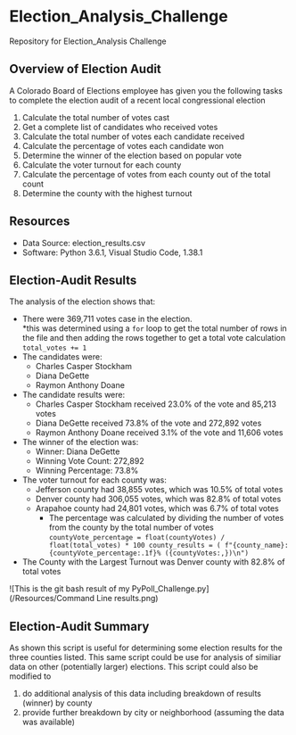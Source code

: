 # Election_Analysis_Challenge
Repository for Election_Analysis Challenge
 
 ## Overview of Election Audit
 A Colorado Board of Elections employee has given you the following tasks to complete the election audit of a recent local congressional election

1. Calculate the total number of votes cast
2. Get a complete list of candidates who received votes
3. Calculate the total number of votes each candidate received
4. Calculate the percentage of votes each candidate won
5. Determine the winner of the election based on popular vote
6. Calculate the voter turnout for each county
7. Calculate the percentage of votes from each county out of the total count
8. Determine the county with the highest turnout

## Resources
- Data Source: election_results.csv
- Software: Python 3.6.1, Visual Studio Code, 1.38.1

## Election-Audit Results
The analysis of the election shows that:
- There were 369,711 votes case in the election.  
     *this was determined using a `for` loop to get the total number of rows in the file and then adding the rows together to get a total vote calculation `total_votes += 1`
- The candidates were:
  - Charles Casper Stockham
  - Diana DeGette
  - Raymon Anthony Doane
- The candidate results were:
  - Charles Casper Stockham received 23.0% of the vote and 85,213 votes
  - Diana DeGette received 73.8% of the vote and 272,892 votes
  - Raymon Anthony Doane received 3.1% of the vote and 11,606 votes
- The winner of the election was:
  - Winner: Diana DeGette
  - Winning Vote Count: 272,892
  - Winning Percentage: 73.8%
- The voter turnout for each county was: 
  - Jefferson county had 38,855 votes, which was 10.5% of total votes 
  - Denver county had 306,055 votes, which was 82.8% of total votes
  - Arapahoe county had 24,801 votes, which was 6.7% of total votes 
    * The percentage was calculated by dividing the number of votes from the county by the total number of votes
     `countyVote_percentage = float(countyVotes) / float(total_votes) * 100
        county_results = (
            f"{county_name}: {countyVote_percentage:.1f}% ({countyVotes:,})\n")`
- The County with the Largest Turnout was Denver county with 82.8% of total votes

![This is the git bash result of my PyPoll_Challenge.py](/Resources/Command Line results.png)

## Election-Audit Summary
As shown this script is useful for determining some election results for the three counties listed.  This same script could be use for analysis of similiar data on other (potentially larger) elections.  This script could also be modified to
1. do additional analysis of this data including breakdown of results (winner) by county 
2. provide further breakdown by city or neighborhood (assuming the data was available)
